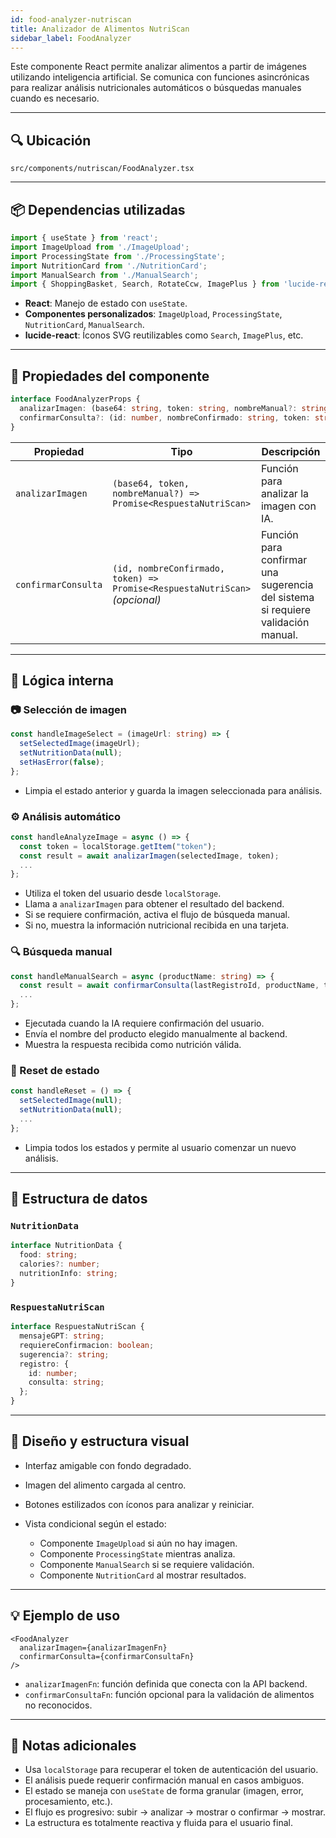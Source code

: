 ```yaml
---
id: food-analyzer-nutriscan
title: Analizador de Alimentos NutriScan
sidebar_label: FoodAnalyzer
---
```


Este componente React permite analizar alimentos a partir de imágenes utilizando inteligencia artificial. Se comunica con funciones asincrónicas para realizar análisis nutricionales automáticos o búsquedas manuales cuando es necesario.

---

## 🔍 Ubicación

`src/components/nutriscan/FoodAnalyzer.tsx`

---

## 📦 Dependencias utilizadas

```ts
import { useState } from 'react';
import ImageUpload from './ImageUpload';
import ProcessingState from './ProcessingState';
import NutritionCard from './NutritionCard';
import ManualSearch from './ManualSearch';
import { ShoppingBasket, Search, RotateCcw, ImagePlus } from 'lucide-react';
```

* **React**: Manejo de estado con `useState`.
* **Componentes personalizados**: `ImageUpload`, `ProcessingState`, `NutritionCard`, `ManualSearch`.
* **lucide-react**: Íconos SVG reutilizables como `Search`, `ImagePlus`, etc.

---

## 🧩 Propiedades del componente

```ts
interface FoodAnalyzerProps {
  analizarImagen: (base64: string, token: string, nombreManual?: string) => Promise<RespuestaNutriScan>;
  confirmarConsulta?: (id: number, nombreConfirmado: string, token: string) => Promise<RespuestaNutriScan>;
}
```

| Propiedad           | Tipo                                                                        | Descripción                                                                      |
| ------------------- | --------------------------------------------------------------------------- | -------------------------------------------------------------------------------- |
| `analizarImagen`    | `(base64, token, nombreManual?) => Promise<RespuestaNutriScan>`             | Función para analizar la imagen con IA.                                          |
| `confirmarConsulta` | `(id, nombreConfirmado, token) => Promise<RespuestaNutriScan>` *(opcional)* | Función para confirmar una sugerencia del sistema si requiere validación manual. |

---

## 🧠 Lógica interna

### 📷 Selección de imagen

```ts
const handleImageSelect = (imageUrl: string) => {
  setSelectedImage(imageUrl);
  setNutritionData(null);
  setHasError(false);
};
```

* Limpia el estado anterior y guarda la imagen seleccionada para análisis.

### ⚙️ Análisis automático

```ts
const handleAnalyzeImage = async () => {
  const token = localStorage.getItem("token");
  const result = await analizarImagen(selectedImage, token);
  ...
};
```

* Utiliza el token del usuario desde `localStorage`.
* Llama a `analizarImagen` para obtener el resultado del backend.
* Si se requiere confirmación, activa el flujo de búsqueda manual.
* Si no, muestra la información nutricional recibida en una tarjeta.

### 🔍 Búsqueda manual

```ts
const handleManualSearch = async (productName: string) => {
  const result = await confirmarConsulta(lastRegistroId, productName, token);
  ...
};
```

* Ejecutada cuando la IA requiere confirmación del usuario.
* Envía el nombre del producto elegido manualmente al backend.
* Muestra la respuesta recibida como nutrición válida.

### 🔄 Reset de estado

```ts
const handleReset = () => {
  setSelectedImage(null);
  setNutritionData(null);
  ...
};
```

* Limpia todos los estados y permite al usuario comenzar un nuevo análisis.

---

## 💬 Estructura de datos

### `NutritionData`

```ts
interface NutritionData {
  food: string;
  calories?: number;
  nutritionInfo: string;
}
```

### `RespuestaNutriScan`

```ts
interface RespuestaNutriScan {
  mensajeGPT: string;
  requiereConfirmacion: boolean;
  sugerencia?: string;
  registro: {
    id: number;
    consulta: string;
  };
}
```

---

## 🎨 Diseño y estructura visual

* Interfaz amigable con fondo degradado.
* Imagen del alimento cargada al centro.
* Botones estilizados con íconos para analizar y reiniciar.
* Vista condicional según el estado:

  * Componente `ImageUpload` si aún no hay imagen.
  * Componente `ProcessingState` mientras analiza.
  * Componente `ManualSearch` si se requiere validación.
  * Componente `NutritionCard` al mostrar resultados.

---

## 💡 Ejemplo de uso

```tsx
<FoodAnalyzer
  analizarImagen={analizarImagenFn}
  confirmarConsulta={confirmarConsultaFn}
/>
```

* `analizarImagenFn`: función definida que conecta con la API backend.
* `confirmarConsultaFn`: función opcional para la validación de alimentos no reconocidos.

---

## 📝 Notas adicionales

* Usa `localStorage` para recuperar el token de autenticación del usuario.
* El análisis puede requerir confirmación manual en casos ambiguos.
* El estado se maneja con `useState` de forma granular (imagen, error, procesamiento, etc.).
* El flujo es progresivo: subir → analizar → mostrar o confirmar → mostrar.
* La estructura es totalmente reactiva y fluida para el usuario final.
